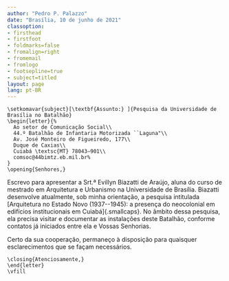 ```yaml
---
author: "Pedro P. Palazzo"
date: "Brasília, 10 de junho de 2021"
classoption:
- firsthead
- firstfoot
- foldmarks=false
- fromalign=right
- fromemail
- fromlogo
- footsepline=true
- subject=titled
layout: page
lang: pt-BR
---
```


```{=latex}
\setkomavar{subject}[\textbf{Assunto:} ]{Pesquisa da Universidade de Brasília no Batalhão}
\begin{letter}{%
  Ao setor de Comunicação Social\\
  44.º Batalhão de Infantaria Motorizada ``Laguna"\\
  Av. José Monteiro de Figueiredo, 177\\
  Duque de Caxias\\
  Cuiabá \textsc{MT} 78043–901\\
  comsoc@44bimtz.eb.mil.br%
}
\opening{Senhores,}
```

Escrevo para apresentar a Srt.ª Evillyn Biazatti de Araújo, aluna do
curso de mestrado em Arquitetura e Urbanismo na Universidade de
Brasília. Biazatti desenvolve atualmente, sob minha orientação, a
pesquisa intitulada [Arquitetura no Estado Novo (1937--1945): a presença
do neocolonial em edifícios institucionais em Cuiabá]{.smallcaps}. No
âmbito dessa pesquisa, ela precisa visitar e documentar as instalações
deste Batalhão, conforme contatos já iniciados entre ela e Vossas
Senhorias.

Certo da sua cooperação, permaneço à disposição para quaisquer
esclarecimentos que se façam necessários.

```{=latex}
\closing{Atenciosamente,}
\end{letter}
\vfill
```
